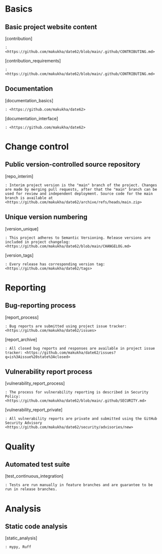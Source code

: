 # Basics

## Basic project website content

[contribution]

    : <https://github.com/makukha/date62/blob/main/.github/CONTRIBUTING.md>

[contribution_requirements]

    : <https://github.com/makukha/date62/blob/main/.github/CONTRIBUTING.md>

## Documentation

[documentation_basics]

    : <https://github.com/makukha/date62>

[documentation_interface]

    : <https://github.com/makukha/date62>


# Change control

## Public version-controlled source repository

[repo_interim]

    : Interim project version is the "main" branch of the project. Changes are made by merging pull requests, after that the "main" branch can be used for review and independent deployment. Source code for the main branch is available at <https://github.com/makukha/date62/archive/refs/heads/main.zip>

## Unique version numbering

[version_unique]

    : This project adheres to Semantic Versioning. Release versions are included in project changelog: <https://github.com/makukha/date62/blob/main/CHANGELOG.md>

[version_tags]

    : Every release has corresponding version tag: <https://github.com/makukha/date62/tags>


# Reporting

## Bug-reporting process

[report_process]

    : Bug reports are submitted using project issue tracker: <https://github.com/makukha/date62/issues>

[report_archive]

    : All closed bug reports and responses are available in project issue tracker: <https://github.com/makukha/date62/issues?q=is%3Aissue%20state%3Aclosed>

## Vulnerability report process

[vulnerability_report_process]

    : The process for vulnerability reporting is described in Security Policy: <https://github.com/makukha/date62/blob/main/.github/SECURITY.md>

[vulnerability_report_private]

    : All vulnerability reports are private and submitted using the GitHub Security Advisory <https://github.com/makukha/date62/security/advisories/new>


# Quality

## Automated test suite

[test_continuous_integration]

    : Tests are run manually in feature branches and are guarantee to be run in release branches.


# Analysis

## Static code analysis

[static_analysis]

    : mypy, Ruff
